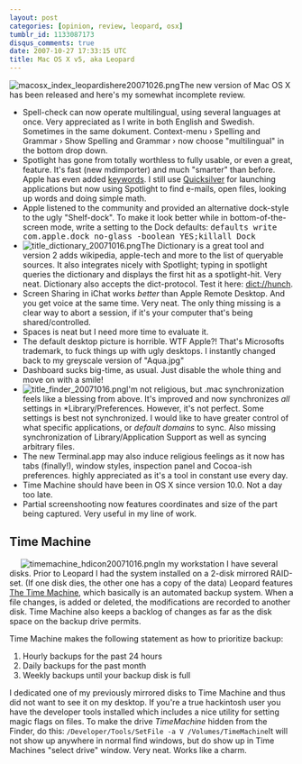 ```yaml
---
layout: post
categories: [opinion, review, leopard, osx]
tumblr_id: 1133087173
disqus_comments: true
date: 2007-10-27 17:33:15 UTC
title: Mac OS X v5, aka Leopard
---
```


<img src='/attachments/2007/10/macosx_index_leopardishere20071026.png' alt='macosx_index_leopardishere20071026.png' class="right" />The new version of Mac OS X has been released and here's my somewhat incomplete review.

<ul>
<li>Spell-check can now operate multilingual, using several languages at once. Very appreciated as I write in both English and Swedish. Sometimes in the same dokument. Context-menu › Spelling and Grammar › Show Spelling and Grammar › now choose "multilingual" in the bottom drop down.</li>
<li>Spotlight has gone from totally worthless to fully usable, or even a great, feature. It's fast (new mdimporter) and much "smarter" than before. Apple has even added <a href="http://www.usingmac.com/2007/11/22/leopard-optimizing-spotlight-search">keywords</a>. I still use <a href="http://blacktree.com/?quicksilver">Quicksilver</a> for launching applications but now using Spotlight to find e-mails, open files, looking up words and doing simple math.</li>
<li>Apple listened to the community and provided an alternative dock-style to the ugly "Shelf-dock". To make it look better while in bottom-of-the-screen mode, write a setting to the Dock defaults: <tt>defaults write com.apple.dock no-glass -boolean YES;killall Dock</tt></li>
<li><img src='/attachments/2007/10/title_dictionary_20071016.png' alt='title_dictionary_20071016.png' class="right"/>The Dictionary is a great tool and version 2 adds wikipedia, apple-tech and more to the list of queryable sources. It also integrates nicely with Spotlight; typing in spotlight queries the dictionary and displays the first hit as a spotlight-hit. Very neat. Dictionary also accepts the dict-protocol. Test it here: <a href="dict://hunch">dict://hunch</a>.</li>
<li>Screen Sharing in iChat works <em>better</em> than Apple Remote Desktop. And you get voice at the same time. Very neat. The only thing missing is a clear way to abort a session, if it's your computer that's being shared/controlled.</li>
<li>Spaces is neat but I need more time to evaluate it.</li>
<li>The default desktop picture is horrible. WTF Apple?! That's Microsofts trademark, to fuck things up with ugly desktops. I instantly changed back to my greyscale version of "Aqua.jpg"</li>
<li>Dashboard sucks big-time, as usual. Just disable the whole thing and move on with a smile!</li>
<li><img src='/attachments/2007/10/title_finder_20071016.png' alt='title_finder_20071016.png' class="right"/>I'm not religious, but .mac synchronization feels like a blessing from above. It's improved and now synchronizes <em>all</em> settings in *Library/Preferences. However, it's not perfect. Some settings is best not synchronized. I would like to have greater control of what specific applications, or <em>default domains</em> to sync. Also missing synchronization of Library/Application Support as well as syncing arbitrary files.</li>
<li>The new Terminal.app may also induce religious feelings as it now has tabs (finally!), window styles, inspection panel and Cocoa-ish preferences. highly appreciated as it's a tool in constant use every day.</li>
<li>Time Machine should have been in OS X since version 10.0. Not a day too late.</li>
<li>Partial screenshooting now features coordinates and size of the part being captured. Very useful in my line of work.</li>
</ul>

<h2>Time Machine</h2>
<img src='/attachments/2007/10/timemachine_hdicon20071016.png' alt='timemachine_hdicon20071016.png' class="right" style="margin-left:20px" />In my workstation I have several disks. Prior to Leopard I had the system installed on a 2-disk mirrored RAID-set. (If one disk dies, the other one has a copy of the data) Leopard features <a href="http://www.apple.com/macosx/features/timemachine.html">The Time Machine</a>, which basically is an automated backup system. When a file changes, is added or deleted, the modifications are recorded to another disk. Time Machine also keeps a backlog of changes as far as the disk space on the backup drive permits.

Time Machine makes the following statement as how to prioritize backup:
<ol>
<li>Hourly backups for the past 24 hours</li>
<li>Daily backups for the past month</li>
<li>Weekly backups until your backup disk is full</li>
</ol>

I dedicated one of my previously mirrored disks to Time Machine and thus did not want to see it on my desktop. If you're a true hackintosh user you have the developer tools installed which includes a nice utility for setting magic flags on files.
To make the drive <em>TimeMachine</em> hidden from the Finder, do this:
<code>/Developer/Tools/SetFile -a V /Volumes/TimeMachine</code>It will not show up anywhere in normal find windows, but do show up in Time Machines "select drive" window. Very neat. Works like a charm.



